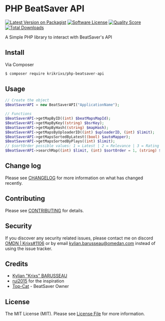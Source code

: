 # PHP BeatSaver API

[![Latest Version on Packagist][ico-version]][link-packagist]
[![Software License][ico-license]](LICENSE.md)
[![Quality Score][ico-code-quality]][link-code-quality]
[![Total Downloads][ico-downloads]][link-downloads]

A Simple PHP library to interact with BeatSaver's API

## Install

Via Composer

``` bash
$ composer require krikrixs/php-beatsaver-api
```

## Usage

``` php
// Create the object
$BeatSaverAPI = new BeatSaverAPI("ApplicationName");

// Functions
$BeatSaverAPI->getMapByID((int) $beatMapsMapId);
$BeatSaverAPI->getMapByKey((string) $bsrKey);
$BeatSaverAPI->getMapByHash((string) $mapHash);
$BeatSaverAPI->getMapsByUploaderID((int) $uploaderID, (int) $limit);
$BeatSaverAPI->getMapsSortedByLatest((bool) $autoMapper);
$BeatSaverAPI->getMapsSortedByPlays((int) $limit);
// $sortOrder possible values: 1 = Latest | 2 = Relevance | 3 = Rating
$BeatSaverAPI->searchMap((int) $limit, (int) $sortOrder = 1, (string) $mapName = null, (DateTime) $startDate = null, (DateTime) $endDate = null, (bool) $ranked = false, (bool) $automapper = false, (bool) $chroma = false, (bool) $noodle = false, (bool) $cinema = false, (bool) $fullSpread = false, (float) $minBpm = null, (float) $maxBpm = null, (float) $minNps = null, (float) $maxNps = null, (float) $minRating = null, (float) $maxRating = null, (int) $minDuration = null, (int) $maxDuration = null); 
```

## Change log

Please see [CHANGELOG](CHANGELOG.md) for more information on what has changed recently.

## Contributing

Please see [CONTRIBUTING](CONTRIBUTING.md) for details.

## Security

If you discover any security related issues, please contact me on discord [OMDN | Krixs#1106](https://discordapp.com/users/220151545486901248) or by email [kylian.barusseau@omedan.com](mailto:kylian.barusseau@omedan.com) instead of using the issue tracker.

## Credits

- [Kylian "Krixs" BARUSSEAU][link-author]
- [rui2015][link-rui] for the inspiration
- [Top-Cat](https://github.com/Top-Cat) - BeatSaver Owner

## License

The MIT License (MIT). Please see [License File](LICENSE.md) for more information.

[ico-version]: https://img.shields.io/packagist/v/krikrixs/php-beatsaver-api.svg?style=flat-square
[ico-license]: https://img.shields.io/badge/license-MIT-brightgreen.svg?style=flat-square
[ico-travis]: https://img.shields.io/travis/krikrixs/php-beatsaver-api/master.svg?style=flat-square
[ico-scrutinizer]: https://img.shields.io/scrutinizer/coverage/g/krikrixs/php-beatsaver-api.svg?style=flat-square
[ico-code-quality]: https://img.shields.io/scrutinizer/g/krikrixs/php-beatsaver-api.svg?style=flat-square
[ico-downloads]: https://img.shields.io/packagist/dt/krikrixs/php-beatsaver-api.svg?style=flat-square

[link-packagist]: https://packagist.org/packages/krikrixs/php-beatsaver-api
[link-travis]: https://travis-ci.org/krikrixs/php-beatsaver-api
[link-scrutinizer]: https://scrutinizer-ci.com/g/krikrixs/php-beatsaver-api/code-structure
[link-code-quality]: https://scrutinizer-ci.com/g/krikrixs/php-beatsaver-api
[link-downloads]: https://packagist.org/packages/krikrixs/php-beatsaver-api
[link-author]: https://github.com/KriKrixs
[link-rui]: https://github.com/rui2015
